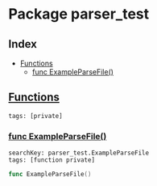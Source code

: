 # Package parser_test

## Index

* [Functions](#func)
    * [func ExampleParseFile()](#ExampleParseFile)


## <a id="func" href="#func">Functions</a>

```
tags: [private]
```

### <a id="ExampleParseFile" href="#ExampleParseFile">func ExampleParseFile()</a>

```
searchKey: parser_test.ExampleParseFile
tags: [function private]
```

```Go
func ExampleParseFile()
```

